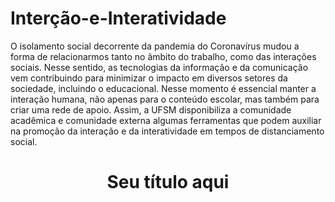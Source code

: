 # Interção-e-Interatividade

O isolamento social decorrente da pandemia do Coronavírus mudou a forma de relacionarmos tanto no âmbito do trabalho, como das interações sociais. Nesse sentido, as tecnologias da informação e da comunicação vem contribuindo para minimizar o impacto em diversos setores da sociedade, incluindo o educacional. Nesse momento é essencial manter a interação humana, não apenas para o conteúdo escolar, mas também para criar uma rede de apoio.
Assim, a UFSM disponibiliza a comunidade acadêmica e comunidade externa algumas ferramentas que podem auxiliar na promoção da interação e da interatividade em tempos de distanciamento social.
<h1 align="center"> Seu título aqui </h1>

